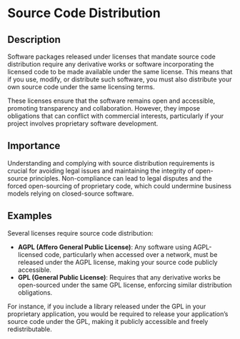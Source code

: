 # Source Code Distribution

## Description

Software packages released under licenses that mandate source code distribution require any derivative works or software incorporating the licensed code to be made available under the same license. This means that if you use, modify, or distribute such software, you must also distribute your own source code under the same licensing terms.

These licenses ensure that the software remains open and accessible, promoting transparency and collaboration. However, they impose obligations that can conflict with commercial interests, particularly if your project involves proprietary software development.

## Importance

Understanding and complying with source distribution requirements is crucial for avoiding legal issues and maintaining the integrity of open-source principles. Non-compliance can lead to legal disputes and the forced open-sourcing of proprietary code, which could undermine business models relying on closed-source software.

## Examples

Several licenses require source code distribution:

- **AGPL (Affero General Public License)**: Any software using AGPL-licensed code, particularly when accessed over a network, must be released under the AGPL license, making your source code publicly accessible.
- **GPL (General Public License)**: Requires that any derivative works be open-sourced under the same GPL license, enforcing similar distribution obligations.

For instance, if you include a library released under the GPL in your proprietary application, you would be required to release your application’s source code under the GPL, making it publicly accessible and freely redistributable.
